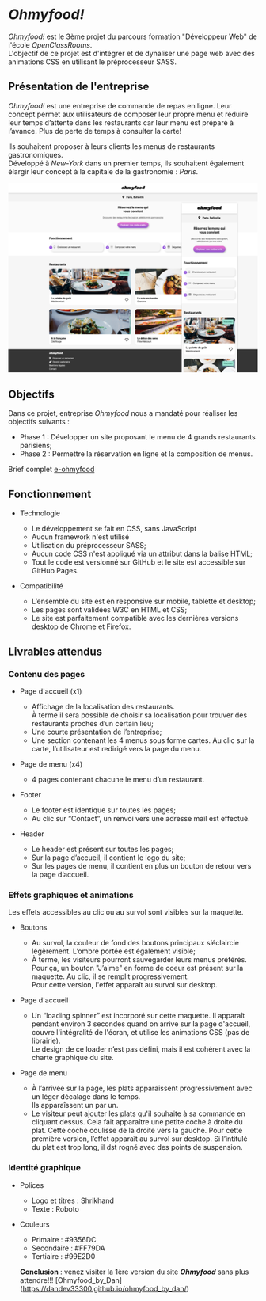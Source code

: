 # *Ohmyfood!*

*Ohmyfood!* est le 3ème projet du parcours formation "Développeur Web" de l'école *OpenClassRooms*.  
L'objectif de ce projet est d'intégrer et de dynaliser une page web avec des animations CSS en utilisant le préprocesseur SASS.

## Présentation de l'entreprise

*Ohmyfood!* est une entreprise de commande de repas en ligne. Leur concept permet aux utilisateurs de composer leur propre menu et réduire leur temps d’attente dans les restaurants car leur menu est préparé à l’avance. Plus de perte de temps à consulter la carte!

Ils souhaitent proposer à leurs clients les menus de restaurants gastronomiques.  
Développé à *New-York* dans un premier temps, ils souhaitent également élargir leur concept à la capitale de la gastronomie : *Paris*.

![image e-ohmyfood](/images/screenshot.png)

## Objectifs

Dans ce projet, entreprise *Ohmyfood* nous a mandaté pour réaliser les objectifs suivants :  

* Phase 1 : Développer un site proposant le menu de 4 grands restaurants parisiens;  
* Phase 2 : Permettre la réservation en ligne et la composition de menus.

Brief complet [e-ohmyfood](/images/Brief%20projet%20Ohmyfood!.pdf)

## Fonctionnement

* Technologie 
 
  * Le développement se fait en CSS, sans JavaScript
  * Aucun framework n'est utilisé 
  * Utilisation du préprocesseur SASS;
  * Aucun code CSS n'est appliqué via un attribut dans la balise HTML;
  * Tout le code est versionné sur GitHub et le site est accessible sur GitHub Pages.

* Compatibilité

  * L’ensemble du site est en responsive sur mobile, tablette et desktop;
  * Les pages sont validées W3C en HTML et CSS;
  * Le site est parfaitement compatible avec les dernières versions desktop de Chrome et Firefox.

## Livrables attendus

### Contenu des pages

* Page d'accueil (x1)

  * Affichage de la localisation des restaurants.   
    À terme il sera possible de choisir sa localisation pour trouver des restaurants proches d’un certain lieu;
  * Une courte présentation de l’entreprise;
  * Une section contenant les 4 menus sous forme cartes. Au clic sur la carte, l’utilisateur est redirigé vers la page du menu.

* Page de menu (x4)

  * 4 pages contenant chacune le menu d’un restaurant.

* Footer

  * Le footer est identique sur toutes les pages;
  * Au clic sur “Contact”, un renvoi vers une adresse mail est effectué.

* Header

  * Le header est présent sur toutes les pages;
  * Sur la page d’accueil, il contient le logo du site;
  * Sur les pages de menu, il contient en plus un bouton de retour vers la page d’accueil.
  
### Effets graphiques et animations

Les effets accessibles au clic ou au survol sont visibles sur la maquette.

* Boutons

  * Au survol, la couleur de fond des boutons principaux s’éclaircie légèrement.
    L’ombre portée est également visible;
  * À terme, les visiteurs pourront sauvegarder leurs menus préférés. Pour ça, un bouton "J’aime" en forme de coeur est présent sur la maquette. Au clic, il se remplit progressivement.  
    Pour cette version, l'effet apparaît au survol sur desktop.

* Page d'accueil 

  * Un “loading spinner” est incorporé sur cette maquette.
    Il apparaît pendant environ 3 secondes quand on arrive sur la page d'accueil, couvre l'intégralité de l'écran, et utilise les animations CSS (pas de librairie).  
    Le design de ce loader n’est pas défini, mais il est cohérent avec la charte graphique du site.

* Page de menu

  * À l’arrivée sur la page, les plats apparaîssent progressivement avec un léger décalage dans le temps.  
    Ils apparaîssent un par un.
  * Le visiteur peut ajouter les plats qu'il souhaite à sa commande en cliquant dessus. Cela fait apparaître une petite coche à droite du plat. 
    Cette coche coulisse de la droite vers la gauche. Pour cette première version, l’effet apparaît au survol sur desktop. Si l’intitulé du plat est trop long, il dst rogné avec des points de suspension.

### Identité graphique

* Polices

  * Logo et titres : Shrikhand
  * Texte : Roboto

* Couleurs 

  * Primaire : #9356DC
  * Secondaire : #FF79DA
  * Tertiaire : #99E2D0

  __Conclusion__ : venez visiter la 1ère version du site __*Ohmyfood*__ sans plus attendre!!! [Ohmyfood_by_Dan] (https://dandev33300.github.io/ohmyfood_by_dan/)